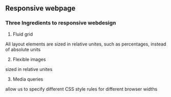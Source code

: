 ## Responsive webpage

### Three Ingredients to responsive webdesign

1. Fluid grid

All layout elements are sized in relative unites, such as percentages, instead of absolute units

2. Flexible images

sized in relative unites

3. Media queries

allow us to specify different CSS style rules for different browser widths
